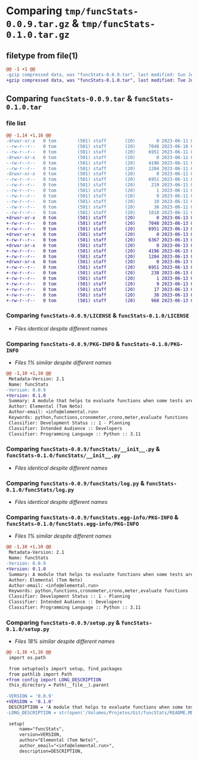 # Comparing `tmp/funcStats-0.0.9.tar.gz` & `tmp/funcStats-0.1.0.tar.gz`

## filetype from file(1)

```diff
@@ -1 +1 @@
-gzip compressed data, was "funcStats-0.0.9.tar", last modified: Sun Jun 11 05:50:28 2023, max compression
+gzip compressed data, was "funcStats-0.1.0.tar", last modified: Tue Jun 13 01:52:05 2023, max compression
```

## Comparing `funcStats-0.0.9.tar` & `funcStats-0.1.0.tar`

### file list

```diff
@@ -1,14 +1,16 @@
-drwxr-xr-x   0 tom        (501) staff       (20)        0 2023-06-11 05:50:28.543279 funcStats-0.0.9/
--rw-r--r--   0 tom        (501) staff       (20)     7048 2023-06-10 01:28:38.000000 funcStats-0.0.9/LICENSE
--rw-r--r--   0 tom        (501) staff       (20)     6951 2023-06-11 05:50:28.542869 funcStats-0.0.9/PKG-INFO
-drwxr-xr-x   0 tom        (501) staff       (20)        0 2023-06-11 05:50:28.538689 funcStats-0.0.9/funcStats/
--rw-r--r--   0 tom        (501) staff       (20)     4196 2023-06-11 05:47:21.000000 funcStats-0.0.9/funcStats/__init__.py
--rw-r--r--   0 tom        (501) staff       (20)     1204 2023-06-11 02:10:01.000000 funcStats-0.0.9/funcStats/log.py
-drwxr-xr-x   0 tom        (501) staff       (20)        0 2023-06-11 05:50:28.542286 funcStats-0.0.9/funcStats.egg-info/
--rw-r--r--   0 tom        (501) staff       (20)     6951 2023-06-11 05:50:28.000000 funcStats-0.0.9/funcStats.egg-info/PKG-INFO
--rw-r--r--   0 tom        (501) staff       (20)      219 2023-06-11 05:50:28.000000 funcStats-0.0.9/funcStats.egg-info/SOURCES.txt
--rw-r--r--   0 tom        (501) staff       (20)        1 2023-06-11 05:50:28.000000 funcStats-0.0.9/funcStats.egg-info/dependency_links.txt
--rw-r--r--   0 tom        (501) staff       (20)        9 2023-06-11 05:50:28.000000 funcStats-0.0.9/funcStats.egg-info/requires.txt
--rw-r--r--   0 tom        (501) staff       (20)       10 2023-06-11 05:50:28.000000 funcStats-0.0.9/funcStats.egg-info/top_level.txt
--rw-r--r--   0 tom        (501) staff       (20)       38 2023-06-11 05:50:28.543396 funcStats-0.0.9/setup.cfg
--rw-r--r--   0 tom        (501) staff       (20)     1018 2023-06-11 05:49:53.000000 funcStats-0.0.9/setup.py
+drwxr-xr-x   0 tom        (501) staff       (20)        0 2023-06-13 01:52:05.370698 funcStats-0.1.0/
+-rw-r--r--   0 tom        (501) staff       (20)     7048 2023-06-13 01:44:59.000000 funcStats-0.1.0/LICENSE
+-rw-r--r--   0 tom        (501) staff       (20)     6951 2023-06-13 01:52:05.370321 funcStats-0.1.0/PKG-INFO
+drwxr-xr-x   0 tom        (501) staff       (20)        0 2023-06-13 01:52:05.366378 funcStats-0.1.0/config/
+-rw-r--r--   0 tom        (501) staff       (20)     6367 2023-06-13 01:50:30.000000 funcStats-0.1.0/config/__init__.py
+drwxr-xr-x   0 tom        (501) staff       (20)        0 2023-06-13 01:52:05.367457 funcStats-0.1.0/funcStats/
+-rw-r--r--   0 tom        (501) staff       (20)     4196 2023-06-13 01:44:59.000000 funcStats-0.1.0/funcStats/__init__.py
+-rw-r--r--   0 tom        (501) staff       (20)     1204 2023-06-13 01:44:59.000000 funcStats-0.1.0/funcStats/log.py
+drwxr-xr-x   0 tom        (501) staff       (20)        0 2023-06-13 01:52:05.369763 funcStats-0.1.0/funcStats.egg-info/
+-rw-r--r--   0 tom        (501) staff       (20)     6951 2023-06-13 01:52:05.000000 funcStats-0.1.0/funcStats.egg-info/PKG-INFO
+-rw-r--r--   0 tom        (501) staff       (20)      238 2023-06-13 01:52:05.000000 funcStats-0.1.0/funcStats.egg-info/SOURCES.txt
+-rw-r--r--   0 tom        (501) staff       (20)        1 2023-06-13 01:52:05.000000 funcStats-0.1.0/funcStats.egg-info/dependency_links.txt
+-rw-r--r--   0 tom        (501) staff       (20)        9 2023-06-13 01:52:05.000000 funcStats-0.1.0/funcStats.egg-info/requires.txt
+-rw-r--r--   0 tom        (501) staff       (20)       17 2023-06-13 01:52:05.000000 funcStats-0.1.0/funcStats.egg-info/top_level.txt
+-rw-r--r--   0 tom        (501) staff       (20)       38 2023-06-13 01:52:05.370829 funcStats-0.1.0/setup.cfg
+-rw-r--r--   0 tom        (501) staff       (20)      968 2023-06-13 01:51:53.000000 funcStats-0.1.0/setup.py
```

### Comparing `funcStats-0.0.9/LICENSE` & `funcStats-0.1.0/LICENSE`

 * *Files identical despite different names*

### Comparing `funcStats-0.0.9/PKG-INFO` & `funcStats-0.1.0/PKG-INFO`

 * *Files 1% similar despite different names*

```diff
@@ -1,10 +1,10 @@
 Metadata-Version: 2.1
 Name: funcStats
-Version: 0.0.9
+Version: 0.1.0
 Summary: A module that helps to evaluate functions when some tests are needed
 Author: Elemental (Tom Neto)
 Author-email: <info@elemental.run>
 Keywords: python,functions,cronometer,crono,meter,evaluate functions
 Classifier: Development Status :: 1 - Planning
 Classifier: Intended Audience :: Developers
 Classifier: Programming Language :: Python :: 3.11
```

### Comparing `funcStats-0.0.9/funcStats/__init__.py` & `funcStats-0.1.0/funcStats/__init__.py`

 * *Files identical despite different names*

### Comparing `funcStats-0.0.9/funcStats/log.py` & `funcStats-0.1.0/funcStats/log.py`

 * *Files identical despite different names*

### Comparing `funcStats-0.0.9/funcStats.egg-info/PKG-INFO` & `funcStats-0.1.0/funcStats.egg-info/PKG-INFO`

 * *Files 1% similar despite different names*

```diff
@@ -1,10 +1,10 @@
 Metadata-Version: 2.1
 Name: funcStats
-Version: 0.0.9
+Version: 0.1.0
 Summary: A module that helps to evaluate functions when some tests are needed
 Author: Elemental (Tom Neto)
 Author-email: <info@elemental.run>
 Keywords: python,functions,cronometer,crono,meter,evaluate functions
 Classifier: Development Status :: 1 - Planning
 Classifier: Intended Audience :: Developers
 Classifier: Programming Language :: Python :: 3.11
```

### Comparing `funcStats-0.0.9/setup.py` & `funcStats-0.1.0/setup.py`

 * *Files 18% similar despite different names*

```diff
@@ -1,16 +1,16 @@
 import os.path
 
 from setuptools import setup, find_packages
 from pathlib import Path
+from config import LONG_DESCRIPTION
 this_directory = Path(__file__).parent
 
-VERSION = '0.0.9'
+VERSION = '0.1.0'
 DESCRIPTION = 'A module that helps to evaluate functions when some tests are needed'
-LONG_DESCRIPTION = str(open('/Volumes/Projetos/Git/funcStats/README.MD', 'r').read())
 
 setup(
     name="funcStats",
     version=VERSION,
     author="Elemental (Tom Neto)",
     author_email="<info@elemental.run>",
     description=DESCRIPTION,
```

